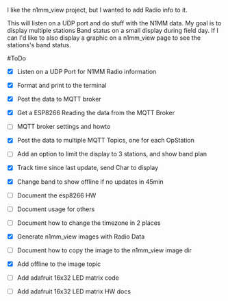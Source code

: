 I like the n1mm_view project, but I wanted to add Radio info to it.

This will listen on a UDP port and do stuff with the N1MM data. 
My goal is to display multiple stations Band status on a small display during field day.
If I can I'd like to also display a graphic on a n1mm_view page to see the stations's band status.


#ToDo
- [x] Listen on a UDP Port for N1MM Radio information
- [x] Format and print to the terminal
- [x] Post the data to MQTT broker
- [x] Get a ESP8266 Reading the data from the MQTT Broker
- [ ] MQTT broker settings and howto
- [X] Post the data to multiple MQTT Topics, one for each OpStation
- [ ] Add an option to limit the display to 3 stations, and show band plan
- [x] Track time since last update, send Char to display
- [X] Change band to show offline if no updates in 45min
- [ ] Document the esp8266 HW
- [ ] Document usage for others
- [ ] Document how to change the timezone in 2 places
- [x] Generate n1mm_view images with Radio Data
- [ ] Document how to copy the image to the n1mm_view image dir
- [X] Add offline to the image topic
- [ ] Add adafruit 16x32 LED matrix code
- [ ] Add adafruit 16x32 LED matrix HW docs

